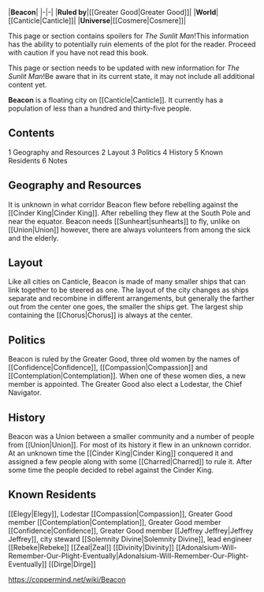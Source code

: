|**Beacon**|
|-|-|
|**Ruled by**|[[Greater Good\|Greater Good]]|
|**World**|[[Canticle\|Canticle]]|
|**Universe**|[[Cosmere\|Cosmere]]|

This page or section contains spoilers for *The Sunlit Man*!This information has the ability to potentially ruin elements of the plot for the reader. Proceed with caution if you have not read this book.

This page or section needs to be updated with new information for *The Sunlit Man*!Be aware that in its current state, it may not include all additional content yet.

**Beacon** is a floating city on [[Canticle\|Canticle]]. It currently has a population of less than a hundred and thirty-five people.

## Contents

1 Geography and Resources
2 Layout
3 Politics
4 History
5 Known Residents
6 Notes


## Geography and Resources
It is unknown in what corridor Beacon flew before rebelling against the [[Cinder King\|Cinder King]]. After rebelling they flew at the South Pole and near the equator.
Beacon needs [[Sunheart\|sunhearts]] to fly, unlike on [[Union\|Union]] however, there are always volunteers from among the sick and the elderly.

## Layout
Like all cities on Canticle, Beacon is made of many smaller ships that can link together to be steered as one. The layout of the city changes as ships separate and recombine in different arrangements, but generally the farther out from the center one goes, the smaller the ships get. The largest ship containing the [[Chorus\|Chorus]] is always at the center.

## Politics
Beacon is ruled by the Greater Good, three old women by the names of [[Confidence\|Confidence]], [[Compassion\|Compassion]] and [[Contemplation\|Contemplation]]. When one of these women dies, a new member is appointed.
The Greater Good also elect a Lodestar, the Chief Navigator.

## History
Beacon was a Union between a smaller community and a number of people from [[Union\|Union]]. For most of its history it flew in an unknown corridor. At an unknown time the [[Cinder King\|Cinder King]] conquered it and assigned a few people along with some [[Charred\|Charred]] to rule it.
After some time the people decided to rebel against the Cinder King.

## Known Residents
[[Elegy\|Elegy]], Lodestar
[[Compassion\|Compassion]], Greater Good member
[[Contemplation\|Contemplation]], Greater Good member
[[Confidence\|Confidence]], Greater Good member
[[Jeffrey Jeffrey\|Jeffrey Jeffrey]], city steward
[[Solemnity Divine\|Solemnity Divine]], lead engineer
[[Rebeke\|Rebeke]]
[[Zeal\|Zeal]]
[[Divinity\|Divinity]]
[[Adonalsium-Will-Remember-Our-Plight-Eventually\|Adonalsium-Will-Remember-Our-Plight-Eventually]]
[[Dirge\|Dirge]]


https://coppermind.net/wiki/Beacon